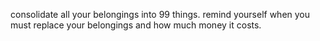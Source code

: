 consolidate all your belongings into 99 things. remind yourself when you must replace your belongings and how much money it costs.